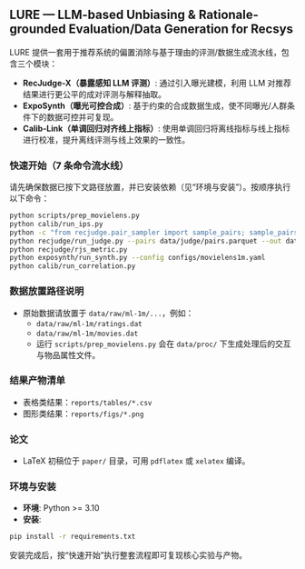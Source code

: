 ## LURE — LLM-based Unbiasing & Rationale-grounded Evaluation/Data Generation for Recsys

LURE 提供一套用于推荐系统的偏置消除与基于理由的评测/数据生成流水线，包含三个模块：

- **RecJudge-X（暴露感知 LLM 评测）**: 通过引入曝光建模，利用 LLM 对推荐结果进行更公平的成对评测与解释抽取。
- **ExpoSynth（曝光可控合成）**: 基于约束的合成数据生成，使不同曝光/人群条件下的数据可控并可复现。
- **Calib-Link（单调回归对齐线上指标）**: 使用单调回归将离线指标与线上指标进行校准，提升离线评测与线上效果的一致性。

### 快速开始（7 条命令流水线）

请先确保数据已按下文路径放置，并已安装依赖（见“环境与安装”）。按顺序执行以下命令：

```bash
python scripts/prep_movielens.py
python calib/run_ips.py
python -c "from recjudge.pair_sampler import sample_pairs; sample_pairs('data/proc/ml1m_interactions.parquet','data/proc/ml1m_items.parquet',10,60,['pop_bin','age_bin'],'data/judge/pairs.parquet')"
python recjudge/run_judge.py --pairs data/judge/pairs.parquet --out data/judge/judge_raw.jsonl --limit 200
python recjudge/rjs_metric.py
python exposynth/run_synth.py --config configs/movielens1m.yaml
python calib/run_correlation.py
```

### 数据放置路径说明

- 原始数据请放置于 `data/raw/ml-1m/...`，例如：
  - `data/raw/ml-1m/ratings.dat`
  - `data/raw/ml-1m/movies.dat`
  - 运行 `scripts/prep_movielens.py` 会在 `data/proc/` 下生成处理后的交互与物品属性文件。

### 结果产物清单

- 表格类结果：`reports/tables/*.csv`
- 图形类结果：`reports/figs/*.png`

### 论文

- LaTeX 初稿位于 `paper/` 目录，可用 `pdflatex` 或 `xelatex` 编译。

### 环境与安装

- **环境**: Python >= 3.10
- **安装**:

```bash
pip install -r requirements.txt
```

安装完成后，按“快速开始”执行整套流程即可复现核心实验与产物。
